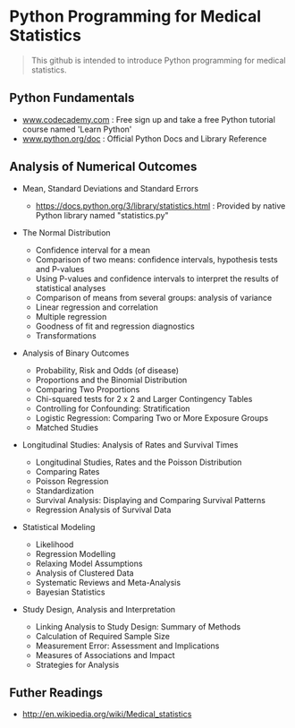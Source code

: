 # Python Programming for Medical Statistics

> This github is intended to introduce Python programming for medical statistics.

## Python Fundamentals
- www.codecademy.com : Free sign up and take a free Python tutorial course named 'Learn Python'
- www.python.org/doc : Official Python Docs and Library Reference

## Analysis of Numerical Outcomes
- Mean, Standard Deviations and Standard Errors
  - https://docs.python.org/3/library/statistics.html : Provided by native Python library named "statistics.py"
- The Normal Distribution
  - Confidence interval for a mean
  - Comparison of two means: confidence intervals, hypothesis tests and P-values
  - Using P-values and confidence intervals to interpret the results of statistical analyses
  - Comparison of means from several groups: analysis of variance
  - Linear regression and correlation
  - Multiple regression
  - Goodness of fit and regression diagnostics
  - Transformations

- Analysis of Binary Outcomes
  - Probability, Risk and Odds (of disease)
  - Proportions and the Binomial Distribution
  - Comparing Two Proportions
  - Chi-squared tests for 2 x 2 and Larger Contingency Tables
  - Controlling for Confounding: Stratification
  - Logistic Regression: Comparing Two or More Exposure Groups
  - Matched Studies

- Longitudinal Studies: Analysis of Rates and Survival Times
  - Longitudinal Studies, Rates and the Poisson Distribution
  - Comparing Rates
  - Poisson Regression
  - Standardization
  - Survival Analysis: Displaying and Comparing Survival Patterns
  - Regression Analysis of Survival Data

- Statistical Modeling
  - Likelihood
  - Regression Modelling
  - Relaxing Model Assumptions
  - Analysis of Clustered Data
  - Systematic Reviews and Meta-Analysis
  - Bayesian Statistics

- Study Design, Analysis and Interpretation
  - Linking Analysis to Study Design: Summary of Methods
  - Calculation of Required Sample Size
  - Measurement Error: Assessment and Implications
  - Measures of Associations and Impact
  - Strategies for Analysis

## Futher Readings
- http://en.wikipedia.org/wiki/Medical_statistics
